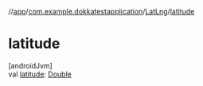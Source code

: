 //[app](../../../index.md)/[com.example.dokkatestapplication](../index.md)/[LatLng](index.md)/[latitude](latitude.md)

# latitude

[androidJvm]\
val [latitude](latitude.md): [Double](https://kotlinlang.org/api/latest/jvm/stdlib/kotlin/-double/index.html)
